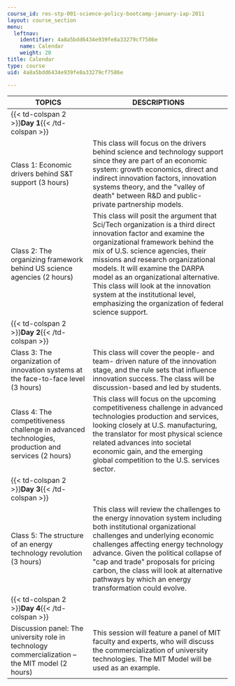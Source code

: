 ```yaml
---
course_id: res-stp-001-science-policy-bootcamp-january-iap-2011
layout: course_section
menu:
  leftnav:
    identifier: 4a8a5bdd6434e939fe8a33279cf7586e
    name: Calendar
    weight: 20
title: Calendar
type: course
uid: 4a8a5bdd6434e939fe8a33279cf7586e

---
```


| TOPICS | DESCRIPTIONS |
| --- | --- |
| {{< td-colspan 2 >}}**Day 1**{{< /td-colspan >}} ||
| Class 1: Economic drivers behind S&T support (3 hours) | This class will focus on the drivers behind science and technology support since they are part of an economic system: growth economics, direct and indirect innovation factors, innovation systems theory, and the "valley of death" between R&D and public-private partnership models. |
| Class 2: The organizing framework behind US science agencies (2 hours) | This class will posit the argument that Sci/Tech organization is a third direct innovation factor and examine the organizational framework behind the mix of U.S. science agencies, their missions and research organizational models. It will examine the DARPA model as an organizational alternative. This class will look at the innovation system at the institutional level, emphasizing the organization of federal science support. |
| {{< td-colspan 2 >}}**Day 2**{{< /td-colspan >}} ||
| Class 3: The organization of innovation systems at the face-to-face level (3 hours) | This class will cover the people- and team- driven nature of the innovation stage, and the rule sets that influence innovation success. The class will be discussion-based and led by students. |
| Class 4: The competitiveness challenge in advanced technologies, production and services (2 hours) | This class will focus on the upcoming competitiveness challenge in advanced technologies production and services, looking closely at U.S. manufacturing, the translator for most physical science related advances into societal economic gain, and the emerging global competition to the U.S. services sector. |
| {{< td-colspan 2 >}}**Day 3**{{< /td-colspan >}} ||
| Class 5: The structure of an energy technology revolution (3 hours) | This class will review the challenges to the energy innovation system including both institutional organizational challenges and underlying economic challenges affecting energy technology advance. Given the political collapse of "cap and trade" proposals for pricing carbon, the class will look at alternative pathways by which an energy transformation could evolve. |
| {{< td-colspan 2 >}}**Day 4**{{< /td-colspan >}} ||
| Discussion panel: The university role in technology commercialization – the MIT model (2 hours) | This session will feature a panel of MIT faculty and experts, who will discuss the commercialization of university technologies. The MIT Model will be used as an example.